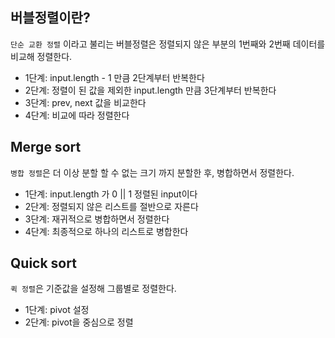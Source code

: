 ## 버블정렬이란?

`단순 교환 정렬` 이라고 불리는 버블정렬은 정렬되지 않은 부분의 1번째와 2번째 데이터를 비교해 정렬한다.

- 1단계: input.length - 1 만큼 2단계부터 반복한다
- 2단계: 정렬이 된 값을 제외한 input.length 만큼 3단계부터 반복한다
- 3단계: prev, next 값을 비교한다
- 4단계: 비교에 따라 정렬한다

## Merge sort

`병합 정렬`은 더 이상 분할 할 수 없는 크기 까지 분할한 후, 병합하면서 정렬한다.

- 1단계: input.length 가 0 || 1 정렬된 input이다
- 2단계: 정렬되지 않은 리스트를 절반으로 자른다
- 3단계: 재귀적으로 병합하면서 정렬한다
- 4단계: 최종적으로 하나의 리스트로 병합한다

## Quick sort

`퀵 정렬`은 기준값을 설정해 그룹별로 정렬한다.

- 1단계: pivot 설정
- 2단계: pivot을 중심으로 정렬

